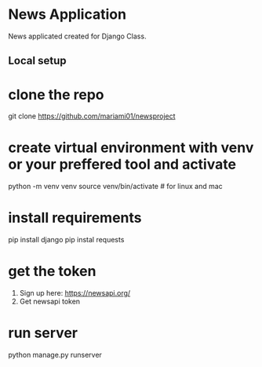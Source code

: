 # News Application 


News applicated created for Django Class. 

## Local setup

# clone the repo
git clone https://github.com/mariami01/newsproject

# create virtual environment with venv or your preffered tool and activate
python -m venv venv
source venv/bin/activate # for linux and mac

# install requirements
pip install django 
pip instal requests

# get the token
1. Sign up here: https://newsapi.org/
2. Get newsapi token 

# run server
python manage.py runserver
